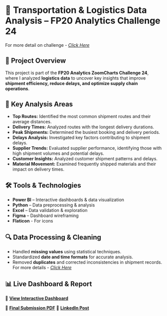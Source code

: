 # 🚛 Transportation & Logistics Data Analysis – FP20 Analytics Challenge 24  
For more detail on challenge - _[Click Here](https://zoomcharts.com/en/microsoft-power-bi-custom-visuals/challenges/fp20-analytics-february-2025?loginSuccess=1#)_

## 📌 Project Overview  
This project is part of the **FP20 Analytics ZoomCharts Challenge 24**, where I analyzed **logistics data** to uncover key insights that improve **shipment efficiency, reduce delays, and optimize supply chain operations**.  

## 🎯 Key Analysis Areas  
- **Top Routes:** Identified the most common shipment routes and their average distances.  
- **Delivery Times:** Analyzed routes with the longest delivery durations.  
- **Peak Shipments:** Determined the busiest booking and delivery periods.  
- **Delays Analysis:** Investigated key factors contributing to shipment delays.  
- **Supplier Trends:** Evaluated supplier performance, identifying those with high shipment volumes and potential delays.  
- **Customer Insights:** Analyzed customer shipment patterns and delays.  
- **Material Movement:** Examined frequently shipped materials and their impact on delivery times.  

## 🛠 Tools & Technologies  
- **Power BI** – Interactive dashboards & data visualization  
- **Python** – Data preprocessing & analysis  
- **Excel** – Data validation & exploration  
- **Figma** – Dashboard wireframing
- **Flaticon** - For icons

## 🔍 Data Processing & Cleaning  
- Handled **missing values** using statistical techniques.  
- Standardized **date and time formats** for accurate analysis.  
- Removed **duplicates** and corrected inconsistencies in shipment records.
For more details - _[Click Here](https://github.com/shellynagar27/Transportation-and-logistics-Challenge/blob/main/Logistics%20Challenge%20EDA%20%26%20Data%20Cleaning.ipynb)_

## 📊 Live Dashboard & Report  
🚀 **[View Interactive Dashboard]()**  

📂 **[Final Submission PDF](https://github.com/shellynagar27/Transportation-and-logistics-Challenge/blob/main/Logistics%20challenge%20dashboard.pdf)**
🔗 **[LinkedIn Post]()**

